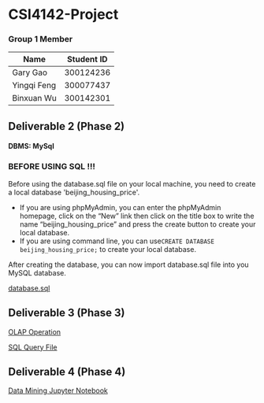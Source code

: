 # CSI4142-Project

### Group 1 Member
| Name | Student ID |
|-------|---------------|
| Gary Gao | 300124236|
| Yingqi Feng | 300077437|
| Binxuan Wu | 300142301 | 

## Deliverable 2 (Phase 2)
#### DBMS: MySql

### BEFORE USING SQL !!!

Before using the database.sql file on your local machine, you need to create a local database 'beijing_housing_price'.

- If you are using phpMyAdmin, you can enter the phpMyAdmin homepage, click on the “New” link then
  click on the title box to write the name “beijing_housing_price” and press the create button to
  create your local database.
- If you are using command line, you can use`CREATE DATABASE beijing_housing_price;` to create your local database.

After creating the database, you can now import database.sql file into you MySQL database.

[database.sql](\Deliverable%202\database.sql)

## Deliverable 3 (Phase 3)

[OLAP Operation](https://colab.research.google.com/drive/1Vy0zT7kaXjsAjm90bKWuWvnL0yCD92I7#scrollTo=D9bCChhVXYbK)

[SQL Query File](\Deliverable%203\sql.sql)

## Deliverable 4 (Phase 4)

[Data Mining Jupyter Notebook](https://colab.research.google.com/drive/14GP2EMjTBCMyF_TyEabGcNNOgEWDV2dA)
